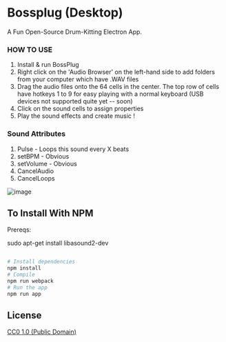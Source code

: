 # Bossplug (Desktop)

A Fun Open-Source Drum-Kitting Electron App.

### HOW TO USE 

1. Install & run BossPlug 
2. Right click on the 'Audio Browser' on the left-hand side to add folders from your computer which have .WAV files 
3. Drag the audio files onto the 64 cells in the center.  The top row of cells have hotkeys 1 to 9 for easy playing with a normal keyboard (USB devices not supported quite yet -- soon)
4. Click on the sound cells to assign properties 
5. Play the sound effects and create music ! 


### Sound Attributes 
1. Pulse - Loops this sound every X beats 
2. setBPM - Obvious
3. setVolume - Obvious 
4. CancelAudio
5. CancelLoops

![image](https://user-images.githubusercontent.com/38132633/42414901-0a62df98-820e-11e8-871c-1294c259fdbe.png)

 


## To Install With NPM 


Prereqs:

  sudo apt-get install libasound2-dev



```bash

# Install dependencies
npm install
# Compile
npm run webpack
# Run the app
npm run app
```  

  


 
 
## License

[CC0 1.0 (Public Domain)](LICENSE.md)
